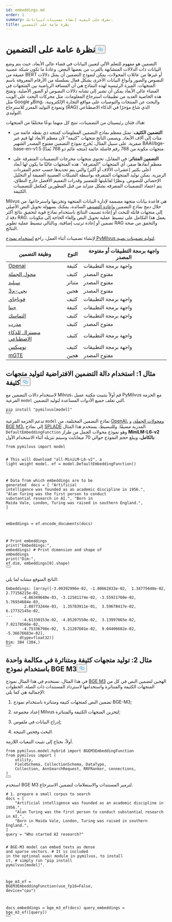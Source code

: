 ```yaml
---
id: embeddings.md
order: 1
summary: تعرف على كيفية إنشاء تضمينات لبياناتك.
title: نظرة عامة على التضمين
---
```

<h1 id="Embedding-Overview" class="common-anchor-header">نظرة عامة على التضمين<button data-href="#Embedding-Overview" class="anchor-icon" translate="no">
      <svg translate="no"
        aria-hidden="true"
        focusable="false"
        height="20"
        version="1.1"
        viewBox="0 0 16 16"
        width="16"
      >
        <path
          fill="#0092E4"
          fill-rule="evenodd"
          d="M4 9h1v1H4c-1.5 0-3-1.69-3-3.5S2.55 3 4 3h4c1.45 0 3 1.69 3 3.5 0 1.41-.91 2.72-2 3.25V8.59c.58-.45 1-1.27 1-2.09C10 5.22 8.98 4 8 4H4c-.98 0-2 1.22-2 2.5S3 9 4 9zm9-3h-1v1h1c1 0 2 1.22 2 2.5S13.98 12 13 12H9c-.98 0-2-1.22-2-2.5 0-.83.42-1.64 1-2.09V6.25c-1.09.53-2 1.84-2 3.25C6 11.31 7.55 13 9 13h4c1.45 0 3-1.69 3-3.5S14.5 6 13 6z"
        ></path>
      </svg>
    </button></h1><p>التضمين هو مفهوم للتعلم الآلي لتعيين البيانات في فضاء عالي الأبعاد، حيث يتم وضع البيانات ذات الدلالات المتشابهة بالقرب من بعضها البعض. وعادةً ما تكون شبكة عصبية عميقة من BERT أو غيرها من عائلات المحولات، يمكن لنموذج التضمين أن يمثل دلالات النصوص والصور وأنواع البيانات الأخرى بشكل فعال بسلسلة من الأرقام المعروفة باسم المتجهات. الميزة الرئيسية لهذه النماذج هي أن المسافة الرياضية بين المتجهات في الفضاء عالي الأبعاد يمكن أن تشير إلى تشابه دلالات النصوص أو الصور الأصلية. وتفتح هذه الخاصية العديد من تطبيقات استرجاع المعلومات، مثل محركات البحث على الويب مثل Google وBing، والبحث عن المنتجات والتوصيات على مواقع التجارة الإلكترونية، ونموذج التوليد المعزز للاسترجاع (RAG) الذي شاع مؤخرًا في الذكاء الاصطناعي التوليدي.</p>
<p>هناك فئتان رئيسيتان من التضمينات، تنتج كل منهما نوعًا مختلفًا من المتجهات:</p>
<ul>
<li><p><strong>التضمين الكثيف</strong>: تمثل معظم نماذج التضمين المعلومات كمتجه ذي نقطة عائمة من مئات إلى آلاف الأبعاد. ويسمى الناتج متجهات "كثيفة" لأن معظم الأبعاد لها قيم غير صفرية. على سبيل المثال، يُخرج نموذج التضمين مفتوح المصدر الشهير BAAI/bge-base-en-v1.5 متجهات مكونة من 768 رقم فاصلة عائمة (متجه عائم ذو 768 بُعدًا).</p></li>
<li><p><strong>التضمين المتناثر</strong>: في المقابل، تحتوي متجهات مخرجات التضمينات المتفرقة على معظم أبعادها صفر، أي المتجهات "المتفرقة". هذه المتجهات غالبًا ما يكون لها أبعاد أعلى بكثير (عشرات الآلاف أو أكثر) والتي يتم تحديدها حسب حجم المفردات الرمزية. يمكن توليد المتجهات المتفرقة بواسطة الشبكات العصبية العميقة أو التحليل الإحصائي للنصوص. ونظرًا لقابليتها للتفسير وقدرات التعميم الأفضل خارج النطاق، يتم اعتماد التضمينات المتفرقة بشكل متزايد من قبل المطورين كمكمل للتضمينات الكثيفة.</p></li>
</ul>
<p>Milvus هي قاعدة بيانات متجهة مصممة لإدارة البيانات المتجهة وتخزينها واسترجاعها. من خلال دمج نماذج التضمين <a href="https://milvus.io/docs/rerankers-overview.md">وإعادة التصنيف</a> السائدة، يمكنك بسهولة تحويل النص الأصلي إلى متجهات قابلة للبحث أو إعادة تصنيف النتائج باستخدام نماذج قوية لتحقيق نتائج أكثر دقة لـ RAG. يعمل هذا التكامل على تبسيط عملية تحويل النص وإلغاء الحاجة إلى مكونات تضمين أو إعادة ترتيب إضافية، وبالتالي تبسيط عملية تطوير RAG والتحقق من صحة النتائج.</p>
<p>لإنشاء تضمينات أثناء العمل، راجع <a href="https://github.com/milvus-io/bootcamp/blob/master/bootcamp/model/embedding_functions.ipynb">استخدام نموذج PyMilvus لتوليد تضمينات نصية</a>.</p>
<table>
<thead>
<tr><th>وظيفة التضمين</th><th>النوع</th><th>واجهة برمجة التطبيقات أو مفتوحة المصدر</th></tr>
</thead>
<tbody>
<tr><td><a href="https://milvus.io/api-reference/pymilvus/v2.4.x/EmbeddingModels/OpenAIEmbeddingFunction/OpenAIEmbeddingFunction.md">Openai</a></td><td>كثيفة</td><td>واجهة برمجة التطبيقات</td></tr>
<tr><td><a href="https://milvus.io/api-reference/pymilvus/v2.4.x/EmbeddingModels/SentenceTransformerEmbeddingFunction/SentenceTransformerEmbeddingFunction.md">محول الجملة</a></td><td>كثيف</td><td>مفتوح المصدر</td></tr>
<tr><td><a href="https://milvus.io/api-reference/pymilvus/v2.4.x/EmbeddingModels/SpladeEmbeddingFunction/SpladeEmbeddingFunction.md">سبليد</a></td><td>متناثر</td><td>مفتوح المصدر</td></tr>
<tr><td><a href="https://milvus.io/api-reference/pymilvus/v2.4.x/EmbeddingModels/BGEM3EmbeddingFunction/BGEM3EmbeddingFunction.md">بجي-م3</a></td><td>هجين</td><td>مفتوح المصدر</td></tr>
<tr><td><a href="https://milvus.io/api-reference/pymilvus/v2.4.x/EmbeddingModels/VoyageEmbeddingFunction/VoyageEmbeddingFunction.md">فوياجاي</a></td><td>كثيف</td><td>واجهة برمجة التطبيقات</td></tr>
<tr><td><a href="https://milvus.io/api-reference/pymilvus/v2.4.x/EmbeddingModels/JinaEmbeddingFunction/JinaEmbeddingFunction.md">جينا</a></td><td>كثيفة</td><td>واجهة برمجة التطبيقات</td></tr>
<tr><td><a href="https://milvus.io/api-reference/pymilvus/v2.4.x/EmbeddingModels/CohereEmbeddingFunction/CohereEmbeddingFunction.md">التماسك</a></td><td>كثيف</td><td>واجهة برمجة التطبيقات</td></tr>
<tr><td><a href="https://milvus.io/api-reference/pymilvus/v2.4.x/EmbeddingModels/InstructorEmbeddingFunction/InstructorEmbeddingFunction.md">مدرب</a></td><td>كثيف</td><td>مفتوح المصدر</td></tr>
<tr><td><a href="https://milvus.io/api-reference/pymilvus/v2.4.x/EmbeddingModels/MistralAIEmbeddingFunction/MistralAIEmbeddingFunction.md">ميسترال للذكاء الاصطناعي</a></td><td>كثيف</td><td>واجهة برمجة التطبيقات</td></tr>
<tr><td><a href="https://milvus.io/api-reference/pymilvus/v2.4.x/EmbeddingModels/NomicEmbeddingFunction/NomicEmbeddingFunction.md">نوميكس</a></td><td>كثيف</td><td>واجهة برمجة التطبيقات</td></tr>
<tr><td><a href="https://milvus.io/api-reference/pymilvus/v2.4.x/EmbeddingModels/MGTEEmbeddingFunction/MGTEEmbeddingFunction.md">mGTE</a></td><td>هجين</td><td>مفتوح المصدر</td></tr>
</tbody>
</table>
<h2 id="Example-1-Use-default-embedding-function-to-generate-dense-vectors" class="common-anchor-header">مثال 1: استخدام دالة التضمين الافتراضية لتوليد متجهات كثيفة<button data-href="#Example-1-Use-default-embedding-function-to-generate-dense-vectors" class="anchor-icon" translate="no">
      <svg translate="no"
        aria-hidden="true"
        focusable="false"
        height="20"
        version="1.1"
        viewBox="0 0 16 16"
        width="16"
      >
        <path
          fill="#0092E4"
          fill-rule="evenodd"
          d="M4 9h1v1H4c-1.5 0-3-1.69-3-3.5S2.55 3 4 3h4c1.45 0 3 1.69 3 3.5 0 1.41-.91 2.72-2 3.25V8.59c.58-.45 1-1.27 1-2.09C10 5.22 8.98 4 8 4H4c-.98 0-2 1.22-2 2.5S3 9 4 9zm9-3h-1v1h1c1 0 2 1.22 2 2.5S13.98 12 13 12H9c-.98 0-2-1.22-2-2.5 0-.83.42-1.64 1-2.09V6.25c-1.09.53-2 1.84-2 3.25C6 11.31 7.55 13 9 13h4c1.45 0 3-1.69 3-3.5S14.5 6 13 6z"
        ></path>
      </svg>
    </button></h2><p>لاستخدام دالات التضمين مع Milvus، قم أولاً بتثبيت مكتبة عميل PyMilvus مع الحزمة الفرعية <code translate="no">model</code> التي تغلف جميع الأدوات المساعدة لتوليد التضمين.</p>
<pre><code translate="no" class="language-python">pip install <span class="hljs-string">&quot;pymilvus[model]&quot;</span>
<button class="copy-code-btn"></button></code></pre>
<p>تدعم الحزمة الفرعية <code translate="no">model</code> نماذج التضمين المختلفة، من <a href="https://milvus.io/docs/embed-with-openai.md">OpenAI،</a> <a href="https://milvus.io/docs/embed-with-sentence-transform.md">ومحولات الجملة،</a> و <a href="https://milvus.io/docs/embed-with-bgm-m3.md">BGE M3،</a> إلى نماذج <a href="https://milvus.io/docs/embed-with-splade.md">SPLADE</a> المدربة مسبقًا. وللتبسيط، يستخدم هذا المثال <code translate="no">DefaultEmbeddingFunction</code> وهو نموذج محولات الجمل من طراز <strong>MiniLM-L6-v2 بالكامل،</strong> ويبلغ حجم النموذج حوالي 70 ميغابايت وسيتم تنزيله أثناء الاستخدام الأول:</p>
<pre><code translate="no" class="language-python"><span class="hljs-keyword">from</span> pymilvus <span class="hljs-keyword">import</span> model

<span class="hljs-comment"># This will download &quot;all-MiniLM-L6-v2&quot;, a light weight model.</span>
ef = model.DefaultEmbeddingFunction()

<span class="hljs-comment"># Data from which embeddings are to be generated </span>
docs = [
    <span class="hljs-string">&quot;Artificial intelligence was founded as an academic discipline in 1956.&quot;</span>,
    <span class="hljs-string">&quot;Alan Turing was the first person to conduct substantial research in AI.&quot;</span>,
    <span class="hljs-string">&quot;Born in Maida Vale, London, Turing was raised in southern England.&quot;</span>,
]

embeddings = ef.encode_documents(docs)

<span class="hljs-comment"># Print embeddings</span>
<span class="hljs-built_in">print</span>(<span class="hljs-string">&quot;Embeddings:&quot;</span>, embeddings)
<span class="hljs-comment"># Print dimension and shape of embeddings</span>
<span class="hljs-built_in">print</span>(<span class="hljs-string">&quot;Dim:&quot;</span>, ef.dim, embeddings[<span class="hljs-number">0</span>].shape)
<button class="copy-code-btn"></button></code></pre>
<p>الناتج المتوقع مشابه لما يلي:</p>
<pre><code translate="no" class="language-python">Embeddings: [array([<span class="hljs-number">-3.09392996e-02</span>, <span class="hljs-number">-1.80662833e-02</span>,  <span class="hljs-number">1.34775648e-02</span>,  <span class="hljs-number">2.77156215e-02</span>,
       <span class="hljs-number">-4.86349640e-03</span>, <span class="hljs-number">-3.12581174e-02</span>, <span class="hljs-number">-3.55921760e-02</span>,  <span class="hljs-number">5.76934684e-03</span>,
        <span class="hljs-number">2.80773244e-03</span>,  <span class="hljs-number">1.35783911e-01</span>,  <span class="hljs-number">3.59678417e-02</span>,  <span class="hljs-number">6.17732145e-02</span>,
...
       <span class="hljs-number">-4.61330153e-02</span>, <span class="hljs-number">-4.85207550e-02</span>,  <span class="hljs-number">3.13997865e-02</span>,  <span class="hljs-number">7.82178566e-02</span>,
       <span class="hljs-number">-4.75336798e-02</span>,  <span class="hljs-number">5.21207601e-02</span>,  <span class="hljs-number">9.04406682e-02</span>, <span class="hljs-number">-5.36676683e-02</span>],
      dtype=<span class="hljs-type">float32</span>)]
Dim: <span class="hljs-number">384</span> (<span class="hljs-number">384</span>,)
<button class="copy-code-btn"></button></code></pre>
<h2 id="Example-2-Generate-dense-and-sparse-vectors-in-one-call-with-BGE-M3-model" class="common-anchor-header">مثال 2: توليد متجهات كثيفة ومتناثرة في مكالمة واحدة باستخدام نموذج BGE M3<button data-href="#Example-2-Generate-dense-and-sparse-vectors-in-one-call-with-BGE-M3-model" class="anchor-icon" translate="no">
      <svg translate="no"
        aria-hidden="true"
        focusable="false"
        height="20"
        version="1.1"
        viewBox="0 0 16 16"
        width="16"
      >
        <path
          fill="#0092E4"
          fill-rule="evenodd"
          d="M4 9h1v1H4c-1.5 0-3-1.69-3-3.5S2.55 3 4 3h4c1.45 0 3 1.69 3 3.5 0 1.41-.91 2.72-2 3.25V8.59c.58-.45 1-1.27 1-2.09C10 5.22 8.98 4 8 4H4c-.98 0-2 1.22-2 2.5S3 9 4 9zm9-3h-1v1h1c1 0 2 1.22 2 2.5S13.98 12 13 12H9c-.98 0-2-1.22-2-2.5 0-.83.42-1.64 1-2.09V6.25c-1.09.53-2 1.84-2 3.25C6 11.31 7.55 13 9 13h4c1.45 0 3-1.69 3-3.5S14.5 6 13 6z"
        ></path>
      </svg>
    </button></h2><p>في هذا المثال، نستخدم في هذا المثال نموذج <a href="https://milvus.io/docs/embed-with-bgm-m3.md">BGE M3</a> الهجين لتضمين النص في كل من المتجهات الكثيفة والمتناثرة واستخدامها لاسترداد المستندات ذات الصلة. الخطوات الإجمالية هي كما يلي:</p>
<ol>
<li><p>تضمين النص كمتجهات كثيفة ومتناثرة باستخدام نموذج BGE-M3;</p></li>
<li><p>إعداد مجموعة Milvus لتخزين المتجهات الكثيفة والمتناثرة;</p></li>
<li><p>إدراج البيانات في ملفوس;</p></li>
<li><p>البحث وفحص النتيجة.</p></li>
</ol>
<p>أولاً، نحتاج إلى تثبيت التبعيات اللازمة.</p>
<pre><code translate="no" class="language-python"><span class="hljs-keyword">from</span> pymilvus.<span class="hljs-property">model</span>.<span class="hljs-property">hybrid</span> <span class="hljs-keyword">import</span> <span class="hljs-title class_">BGEM3EmbeddingFunction</span>
<span class="hljs-keyword">from</span> pymilvus <span class="hljs-keyword">import</span> (
    utility,
    <span class="hljs-title class_">FieldSchema</span>, <span class="hljs-title class_">CollectionSchema</span>, <span class="hljs-title class_">DataType</span>,
    <span class="hljs-title class_">Collection</span>, <span class="hljs-title class_">AnnSearchRequest</span>, <span class="hljs-title class_">RRFRanker</span>, connections,
)
<button class="copy-code-btn"></button></code></pre>
<p>استخدم BGE M3 لترميز المستندات والاستعلامات لتضمين الاسترجاع.</p>
<pre><code translate="no" class="language-python"><span class="hljs-comment"># 1. prepare a small corpus to search</span>
docs = [
    <span class="hljs-string">&quot;Artificial intelligence was founded as an academic discipline in 1956.&quot;</span>,
    <span class="hljs-string">&quot;Alan Turing was the first person to conduct substantial research in AI.&quot;</span>,
    <span class="hljs-string">&quot;Born in Maida Vale, London, Turing was raised in southern England.&quot;</span>,
]
query = <span class="hljs-string">&quot;Who started AI research?&quot;</span>

<span class="hljs-comment"># BGE-M3 model can embed texts as dense and sparse vectors.</span>
<span class="hljs-comment"># It is included in the optional `model` module in pymilvus, to install it,</span>
<span class="hljs-comment"># simply run &quot;pip install pymilvus[model]&quot;.</span>

bge_m3_ef = BGEM3EmbeddingFunction(use_fp16=<span class="hljs-literal">False</span>, device=<span class="hljs-string">&quot;cpu&quot;</span>)

docs_embeddings = bge_m3_ef(docs)
query_embeddings = bge_m3_ef([query])
<button class="copy-code-btn"></button></code></pre>
